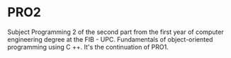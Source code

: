 # PRO2
Subject Programming 2 of the second part from the first year of computer engineering degree at the FIB - UPC. Fundamentals of object-oriented programming using C ++. It's the continuation of PRO1.
